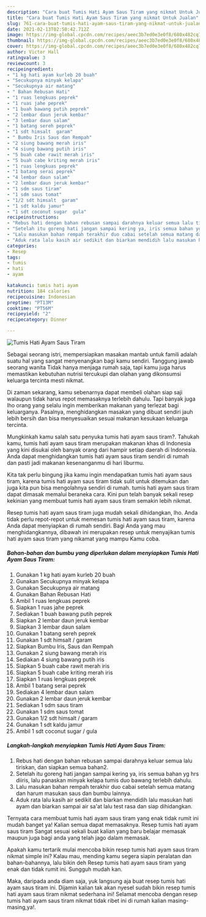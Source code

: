 ```yaml
---
description: "Cara buat Tumis Hati Ayam Saus Tiram yang nikmat Untuk Jualan"
title: "Cara buat Tumis Hati Ayam Saus Tiram yang nikmat Untuk Jualan"
slug: 761-cara-buat-tumis-hati-ayam-saus-tiram-yang-nikmat-untuk-jualan
date: 2021-02-13T02:50:42.712Z
image: https://img-global.cpcdn.com/recipes/aeec3b7ed0e3e0f8/680x482cq70/tumis-hati-ayam-saus-tiram-foto-resep-utama.jpg
thumbnail: https://img-global.cpcdn.com/recipes/aeec3b7ed0e3e0f8/680x482cq70/tumis-hati-ayam-saus-tiram-foto-resep-utama.jpg
cover: https://img-global.cpcdn.com/recipes/aeec3b7ed0e3e0f8/680x482cq70/tumis-hati-ayam-saus-tiram-foto-resep-utama.jpg
author: Victor Hall
ratingvalue: 3
reviewcount: 3
recipeingredient:
- "1 kg hati ayam kurleb 20 buah"
- "Secukupnya minyak kelapa"
- "Secukupnya air matang"
- " Bahan Rebusan Hati"
- "1 ruas lengkuas peprek"
- "1 ruas jahe peprek"
- "1 buah bawang putih peprek"
- "2 lembar daun jeruk kembar"
- "3 lembar daun salam"
- "1 batang sereh peprek"
- "1 sdt himsalt  garam"
- " Bumbu Iris Saus dan Rempah"
- "2 siung bawang merah iris"
- "4 siung bawang putih iris"
- "5 buah cabe rawit merah iris"
- "5 buah cabe kriting merah iris"
- "1 ruas lengkuas peprek"
- "1 batang serai peprek"
- "4 lembar daun salam"
- "2 lembar daun jeruk kembar"
- "1 sdm saus tiram"
- "1 sdm saus tomat"
- "1/2 sdt himsalt  garam"
- "1 sdt kaldu jamur"
- "1 sdt coconut sugar  gula"
recipeinstructions:
- "Rebus hati dengan bahan rebusan sampai darahnya keluar semua lalu tiriskan, dan siapkan semua bahan2."
- "Setelah itu goreng hati jangan sampai kering ya, iris semua bahan yg hrs diiris, lalu panaskan minyak kelapa tumis duo bawang terlebih dahulu."
- "Lalu masukan bahan rempah terakhir duo cabai setelah semua matang dan harum masukan saus dan bumbu lainnya."
- "Aduk rata lalu kasih air sedikit dan biarkan mendidih lalu masukan hati ayam dan biarkan sampai air sa&#39;at lalu test rasa dan siap dihidangkan."
categories:
- Resep
tags:
- tumis
- hati
- ayam

katakunci: tumis hati ayam 
nutrition: 184 calories
recipecuisine: Indonesian
preptime: "PT13M"
cooktime: "PT56M"
recipeyield: "2"
recipecategory: Dinner

---
```



![Tumis Hati Ayam Saus Tiram](https://img-global.cpcdn.com/recipes/aeec3b7ed0e3e0f8/680x482cq70/tumis-hati-ayam-saus-tiram-foto-resep-utama.jpg)

Sebagai seorang istri, mempersiapkan masakan mantab untuk famili adalah suatu hal yang sangat menyenangkan bagi kamu sendiri. Tanggung jawab seorang  wanita Tidak hanya menjaga rumah saja, tapi kamu juga harus memastikan kebutuhan nutrisi tercukupi dan olahan yang dikonsumsi keluarga tercinta mesti nikmat.

Di zaman  sekarang, kamu sebenarnya dapat membeli olahan siap saji walaupun tidak harus repot memasaknya terlebih dahulu. Tapi banyak juga lho orang yang selalu ingin memberikan makanan yang terlezat bagi keluarganya. Pasalnya, menghidangkan masakan yang dibuat sendiri jauh lebih bersih dan bisa menyesuaikan sesuai makanan kesukaan keluarga tercinta. 



Mungkinkah kamu salah satu penyuka tumis hati ayam saus tiram?. Tahukah kamu, tumis hati ayam saus tiram merupakan makanan khas di Indonesia yang kini disukai oleh banyak orang dari hampir setiap daerah di Indonesia. Anda dapat menghidangkan tumis hati ayam saus tiram sendiri di rumah dan pasti jadi makanan kesenanganmu di hari liburmu.

Kita tak perlu bingung jika kamu ingin mendapatkan tumis hati ayam saus tiram, karena tumis hati ayam saus tiram tidak sulit untuk ditemukan dan juga kita pun bisa mengolahnya sendiri di rumah. tumis hati ayam saus tiram dapat dimasak memalui beraneka cara. Kini pun telah banyak sekali resep kekinian yang membuat tumis hati ayam saus tiram semakin lebih nikmat.

Resep tumis hati ayam saus tiram juga mudah sekali dihidangkan, lho. Anda tidak perlu repot-repot untuk memesan tumis hati ayam saus tiram, karena Anda dapat menyiapkan di rumah sendiri. Bagi Anda yang mau menghidangkannya, dibawah ini merupakan resep untuk menyajikan tumis hati ayam saus tiram yang nikamat yang mampu Kamu coba.

<!--inarticleads1-->

##### Bahan-bahan dan bumbu yang diperlukan dalam menyiapkan Tumis Hati Ayam Saus Tiram:

1. Gunakan 1 kg hati ayam kurleb 20 buah
1. Gunakan Secukupnya minyak kelapa
1. Gunakan Secukupnya air matang
1. Gunakan  Bahan Rebusan Hati
1. Ambil 1 ruas lengkuas peprek
1. Siapkan 1 ruas jahe peprek
1. Sediakan 1 buah bawang putih peprek
1. Siapkan 2 lembar daun jeruk kembar
1. Siapkan 3 lembar daun salam
1. Gunakan 1 batang sereh peprek
1. Gunakan 1 sdt himsalt / garam
1. Siapkan  Bumbu Iris, Saus dan Rempah
1. Gunakan 2 siung bawang merah iris
1. Sediakan 4 siung bawang putih iris
1. Siapkan 5 buah cabe rawit merah iris
1. Siapkan 5 buah cabe kriting merah iris
1. Siapkan 1 ruas lengkuas peprek
1. Ambil 1 batang serai peprek
1. Sediakan 4 lembar daun salam
1. Gunakan 2 lembar daun jeruk kembar
1. Sediakan 1 sdm saus tiram
1. Gunakan 1 sdm saus tomat
1. Gunakan 1/2 sdt himsalt / garam
1. Gunakan 1 sdt kaldu jamur
1. Ambil 1 sdt coconut sugar / gula




<!--inarticleads2-->

##### Langkah-langkah menyiapkan Tumis Hati Ayam Saus Tiram:

1. Rebus hati dengan bahan rebusan sampai darahnya keluar semua lalu tiriskan, dan siapkan semua bahan2.
1. Setelah itu goreng hati jangan sampai kering ya, iris semua bahan yg hrs diiris, lalu panaskan minyak kelapa tumis duo bawang terlebih dahulu.
1. Lalu masukan bahan rempah terakhir duo cabai setelah semua matang dan harum masukan saus dan bumbu lainnya.
1. Aduk rata lalu kasih air sedikit dan biarkan mendidih lalu masukan hati ayam dan biarkan sampai air sa&#39;at lalu test rasa dan siap dihidangkan.




Ternyata cara membuat tumis hati ayam saus tiram yang enak tidak rumit ini mudah banget ya! Kalian semua dapat memasaknya. Resep tumis hati ayam saus tiram Sangat sesuai sekali buat kalian yang baru belajar memasak maupun juga bagi anda yang telah jago dalam memasak.

Apakah kamu tertarik mulai mencoba bikin resep tumis hati ayam saus tiram nikmat simple ini? Kalau mau, mending kamu segera siapin peralatan dan bahan-bahannya, lalu bikin deh Resep tumis hati ayam saus tiram yang enak dan tidak rumit ini. Sungguh mudah kan. 

Maka, daripada anda diam saja, yuk langsung aja buat resep tumis hati ayam saus tiram ini. Dijamin kalian tak akan nyesel sudah bikin resep tumis hati ayam saus tiram nikmat sederhana ini! Selamat mencoba dengan resep tumis hati ayam saus tiram nikmat tidak ribet ini di rumah kalian masing-masing,ya!.

